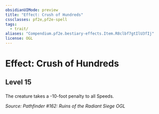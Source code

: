 ```yaml
---
obsidianUIMode: preview
title: "Effect: Crush of Hundreds"
cssclasses: pf2e,pf2e-spell
tags:
  - trait/
aliases: "Compendium.pf2e.bestiary-effects.Item.R8clbf7gtIlU3fIj"
license: OGL
---
```

# Effect: Crush of Hundreds
## Level 15
### 






The creature takes a -10-foot penalty to all Speeds.

*Source: Pathfinder #162: Ruins of the Radiant Siege*
*OGL*